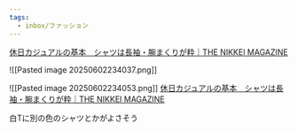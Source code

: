 ```yaml
---
tags:
  - inbox/ファッション
---
```

[休日カジュアルの基本　シャツは長袖・腕まくりが粋｜THE NIKKEI MAGAZINE](https://magazine.nikkei.com/article/DGXMZO73674110Y1A700C2000000)

![[Pasted image 20250602234037.png]]

![[Pasted image 20250602234053.png]]
[休日カジュアルの基本　シャツは長袖・腕まくりが粋｜THE NIKKEI MAGAZINE](https://magazine.nikkei.com/article/DGXMZO73674110Y1A700C2000000)

白Tに別の色のシャツとかがよさそう

